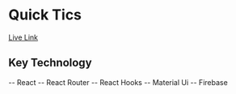 # Quick Tics
[Live Link](https://quick-ticket-307.web.app/)


## Key Technology
-- React
-- React Router
-- React Hooks
-- Material Ui
-- Firebase
